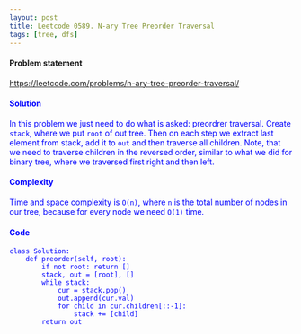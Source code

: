 ```yaml
---
layout: post
title: Leetcode 0589. N-ary Tree Preorder Traversal
tags: [tree, dfs]
---
```


#### Problem statement

<a href="https://leetcode.com/problems/n-ary-tree-preorder-traversal/"> <font color = blue>https://leetcode.com/problems/n-ary-tree-preorder-traversal/

#### Solution
In this problem we just need to do what is asked: preordrer traversal. Create `stack`, where we put `root` of out tree. Then on each step we extract last element from stack, add it to `out` and then traverse all children. Note, that we need to traverse children in the reversed order, similar to what we did for binary tree, where we traversed first right and then left.

#### Complexity
Time and space complexity is `O(n)`, where `n` is the total number of nodes in our tree, because for every node we need `O(1)` time.

#### Code
```
class Solution:
    def preorder(self, root):
        if not root: return []
        stack, out = [root], []
        while stack:
            cur = stack.pop()
            out.append(cur.val)
            for child in cur.children[::-1]:
                stack += [child]
        return out
```